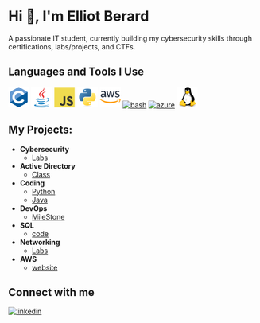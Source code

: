 <h1>Hi 👋, I'm Elliot Berard</h1>
<p>A passionate IT student, currently building my cybersecurity skills through certifications, labs/projects, and CTFs.</p>

<h2>Languages and Tools I Use</h2>

<p><a target="_blank" href="https://raw.githubusercontent.com/devicons/devicon/master/icons/c/c-original.svg" style="display: inline-block;"><img src="https://raw.githubusercontent.com/devicons/devicon/master/icons/c/c-original.svg" alt="c" width="42" height="42" /></a>
<a target="_blank" href="https://raw.githubusercontent.com/devicons/devicon/master/icons/java/java-original.svg" style="display: inline-block;"><img src="https://raw.githubusercontent.com/devicons/devicon/master/icons/java/java-original.svg" alt="java" width="42" height="42" /></a>
<a target="_blank" href="https://raw.githubusercontent.com/devicons/devicon/master/icons/javascript/javascript-original.svg" style="display: inline-block;"><img src="https://raw.githubusercontent.com/devicons/devicon/master/icons/javascript/javascript-original.svg" alt="javascript" width="42" height="42" /></a>
<a target="_blank" href="https://raw.githubusercontent.com/devicons/devicon/master/icons/python/python-original.svg" style="display: inline-block;"><img src="https://raw.githubusercontent.com/devicons/devicon/master/icons/python/python-original.svg" alt="python" width="42" height="42" /></a>
<a target="_blank" href="https://raw.githubusercontent.com/devicons/devicon/master/icons/amazonwebservices/amazonwebservices-original-wordmark.svg" style="display: inline-block;"><img src="https://raw.githubusercontent.com/devicons/devicon/master/icons/amazonwebservices/amazonwebservices-original-wordmark.svg" alt="aws" width="42" height="42" /></a>
<a target="_blank" href="https://www.vectorlogo.zone/logos/gnu_bash/gnu_bash-icon.svg" style="display: inline-block;"><img src="https://www.vectorlogo.zone/logos/gnu_bash/gnu_bash-icon.svg" alt="bash" width="42" height="42" /></a>
<a target="_blank" href="https://www.vectorlogo.zone/logos/microsoft_azure/microsoft_azure-icon.svg" style="display: inline-block;"><img src="https://www.vectorlogo.zone/logos/microsoft_azure/microsoft_azure-icon.svg" alt="azure" width="42" height="42" /></a>
<a target="_blank" href="https://raw.githubusercontent.com/devicons/devicon/master/icons/linux/linux-original.svg" style="display: inline-block;"><img src="https://raw.githubusercontent.com/devicons/devicon/master/icons/linux/linux-original.svg" alt="linux" width="42" height="42" /></a></p>

<h2>My Projects:</h2>

- <b>Cybersecurity</b>
  - [Labs](https://github.com/joshmadakor1/Algorithms-Practice)
- <b>Active Directory</b>
  - [Class](https://github.com/joshmadakor1/Algorithms-Practice)
- <b>Coding</b>
  - [Python](https://github.com/joshmadakor1/Algorithms-Practice)
  - [Java](https://github.com/joshmadakor1/Algorithms-Practice)
- <b>DevOps</b>
  - [MileStone](https://github.com/joshmadakor1/Algorithms-Practice)
- <b>SQL</b>
  - [code](https://github.com/joshmadakor1/Algorithms-Practice)
- <b>Networking</b>
  - [Labs](https://github.com/joshmadakor1/Algorithms-Practice)
- <b>AWS</b>
  - [website](https://github.com/joshmadakor1/Algorithms-Practice)
  
<h2>Connect with me</h2>

<p><a target="_blank" href="https://www.linkedin.com/in/elliot-berard-12616b227" style="display: inline-block;"><img src="https://img.shields.io/badge/linkedin-logo?style=for-the-badge&logo=linkedin&logoColor=white&color=%230a77b6" alt="linkedin" /></a></p>
